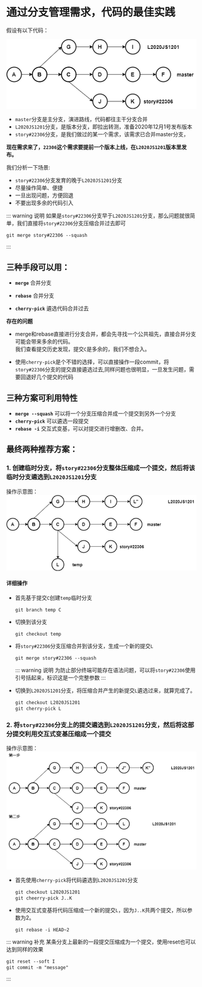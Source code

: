 # 通过分支管理需求，代码的最佳实践

假设有以下代码：

![代码示意图](./assets/best_practices.png)

- `master`分支是主分支，演进路线，代码都往主干分支合并
- `L2020JS1201`分支，是版本分支，即拉出转测，准备2020年12月1号发布版本
- `story#22306`分支，是我们做过的某一个需求，该需求已合并master分支，

**现在需求来了，`22306`这个需求要提前一个版本上线，在`L2020JS1201`版本里发布。**

我们分析一下场景:

- `story#22306`分支发育的晚于`L2020JS1201`分支
- 尽量操作简单、便捷
- 一旦出现问题，方便回退
- 不要出现多余的代码引入

::: warning 说明
如果是`story#22306`分支早于`L2020JS1201`分支，那么问题就很简单，我们直接将`story#22306`分支压缩合并过去即可

```git
git merge story#22306 --squash
```

:::

## 三种手段可以用：

- **`merge`** 合并分支

- **`rebase`** 合并分支

- **`cherry-pick`** 遴选代码合并过去

**存在的问题**

- merge和rebase直接进行分支合并，都会先寻找一个公共祖先，直接合并分支可能会带来多余的代码。  
  我们查看提交历史发现，提交`C`是多余的，我们不想合入。

- 使用`cherry-pick`是个不错的选择，可以直接操作一段commit，将`story#22306`分支的提交直接遴选过去,同样问题也很明显，一旦发生问题，需要回退好几个提交的代码

## 三种方案可利用特性

- **`merge --squash`** 可以将一个分支压缩合并成一个提交到另外一个分支
- **`cherry-pick`** 可以遴选一段提交
- **`rebase -i`** 交互式变基，可以对提交进行增删改、合并。

## 最终两种推荐方案：

### 1. 创建临时分支，将`story#22306`分支整体压缩成一个提交，然后将该临时分支遴选到`L2020JS1201`分支

操作示意图：
![代码示意图](./assets/best_practices1.png)

#### 详细操作

- 首先基于提交`C`创建`temp`临时分支
  
  ```git
  git branch temp C
  ```

- 切换到该分支
  
  ```git
  git checkout temp
  ```

- 将`story#22306`分支压缩合并到该分支，生成一个新的提交`L`  
  
  ```git
  git merge story#22306 --squash 
  ```
  
  ::: warning 说明
  为防止部分终端可能存在语法问题，可以将`story#22306`使用引号括起来，标识这是一个完整参数
  :::

- 切换到`L2020JS1201`分支，将压缩合并产生的新提交`L`遴选过来，就算完成了。
  
  ```git
  git checkout L2020JS1201
  git cherry-pick L 
  ```

### 2. 将`story#22306`分支上的提交遴选到`L2020JS1201`分支，然后将这部分提交利用交互式变基压缩成一个提交

操作示意图：
![代码示意图](./assets/best_practices2.png)

- 首先使用`cherry-pick`将代码遴选到`L2020JS1201`分支
  
  ```git
  git checkout L2020JS1201
  git cheerry-pick J..K
  ```

- 使用交互式变基将代码压缩成一个新的提交`L`，因为`J..K`共两个提交，所以参数为2。
  
  ```
  git rebase -i HEAD~2
  ```

::: warning 补充
某条分支上最新的一段提交压缩成为一个提交，使用reset也可以达到同样的效果

```git
git reset --soft I
git commit -m "message"
```

:::
